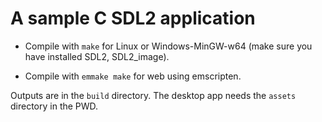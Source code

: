 # A sample C SDL2 application

- Compile with `make` for Linux or Windows-MinGW-w64 (make sure you have installed SDL2, SDL2_image).

- Compile with `emmake make` for web using emscripten.

Outputs are in the `build` directory.
The desktop app needs the `assets` directory in the PWD.
